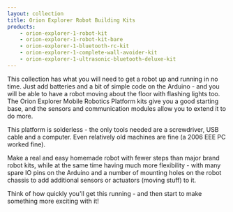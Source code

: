 ```yaml
---
layout: collection
title: Orion Explorer Robot Building Kits
products:
    - orion-explorer-1-robot-kit
    - orion-explorer-1-robot-kit-bare
    - orion-explorer-1-bluetooth-rc-kit
    - orion-explorer-1-complete-wall-avoider-kit
    - orion-explorer-1-ultrasonic-bluetooth-deluxe-kit
---
```

This collection has what you will need to get a robot up and running in no time. Just add batteries and a bit of simple code on the Arduino - and you will be able to have a robot moving about the floor with flashing lights too. The Orion Explorer Mobile Robotics Platform kits give you a good starting base, and the sensors and communication modules allow you to extend it to do more.

This platform is solderless - the only tools needed are a screwdriver, USB cable and a computer. Even relatively old machines are fine (a 2006 EEE PC worked fine).

Make a real and easy homemade robot with fewer steps than major brand robot kits, while at the same time having much more flexibility - with many spare IO pins on the Arduino and a number of mounting holes on the robot chassis to add additional sensors or actuators (moving stuff) to it.

Think of how quickly you'll get this running - and then start to make something more exciting with it!